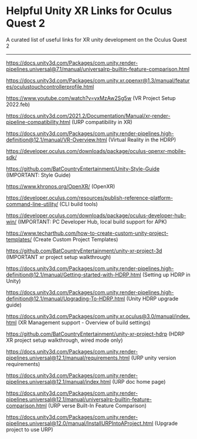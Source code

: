# Helpful Unity XR Links for Oculus Quest 2
A curated list of useful links for XR unity development on the Oculus Quest 2

---------------------------------------------

https://docs.unity3d.com/Packages/com.unity.render-pipelines.universal@7.1/manual/universalrp-builtin-feature-comparison.html

https://docs.unity3d.com/Packages/com.unity.xr.openxr@1.3/manual/features/oculustouchcontrollerprofile.html

https://www.youtube.com/watch?v=yxMzAw2Sg5w (VR Project Setup 2022.feb)

https://docs.unity3d.com/2021.2/Documentation/Manual/xr-render-pipeline-compatibility.html (URP compatibility in XR) 

https://docs.unity3d.com/Packages/com.unity.render-pipelines.high-definition@12.1/manual/VR-Overview.html (Virtual Reality in the HDRP) 

https://developer.oculus.com/downloads/package/oculus-openxr-mobile-sdk/

https://github.com/BatCountryEntertainment/Unity-Style-Guide (IMPORTANT: Style Guide) 

https://www.khronos.org/OpenXR/ (OpenXR)

https://developer.oculus.com/resources/publish-reference-platform-command-line-utility/ (CLI build tools)

https://developer.oculus.com/downloads/package/oculus-developer-hub-win/ (IMPORTANT: PC Developer Hub, local build support for APK)

https://www.techarthub.com/how-to-create-custom-unity-project-templates/ (Create Custom Project Templates)

https://github.com/BatCountryEntertainment/unity-xr-project-3d (IMPORTANT xr project setup walkthrough)

https://docs.unity3d.com/Packages/com.unity.render-pipelines.high-definition@12.1/manual/Getting-started-with-HDRP.html (Setting up HDRP in Unity)

https://docs.unity3d.com/Packages/com.unity.render-pipelines.high-definition@12.1/manual/Upgrading-To-HDRP.html (Unity HDRP upgrade guide)

https://docs.unity3d.com/Packages/com.unity.xr.oculus@3.0/manual/index.html (XR Management support - Overview of build settings)

https://github.com/BatCountryEntertainment/unity-xr-project-hdrp (HDRP XR project setup walkthrough, wired mode only)

https://docs.unity3d.com/Packages/com.unity.render-pipelines.universal@12.1/manual/requirements.html (URP unity version requirements)

https://docs.unity3d.com/Packages/com.unity.render-pipelines.universal@12.1/manual/index.html (URP doc home page)

https://docs.unity3d.com/Packages/com.unity.render-pipelines.universal@12.1/manual/universalrp-builtin-feature-comparison.html (URP verse Built-In Feature Comparison)

https://docs.unity3d.com/Packages/com.unity.render-pipelines.universal@12.0/manual/InstallURPIntoAProject.html (Upgrade project to use URP)
